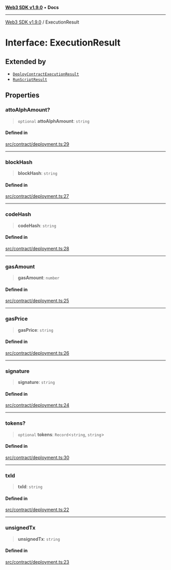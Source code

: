 [**Web3 SDK v1.9.0**](../README.md) • **Docs**

***

[Web3 SDK v1.9.0](../globals.md) / ExecutionResult

# Interface: ExecutionResult

## Extended by

- [`DeployContractExecutionResult`](DeployContractExecutionResult.md)
- [`RunScriptResult`](RunScriptResult.md)

## Properties

### attoAlphAmount?

> `optional` **attoAlphAmount**: `string`

#### Defined in

[src/contract/deployment.ts:29](https://github.com/Mystic-Nayy/alephium-web3/blob/c1afd789a197ce5fe21f08c2965942090157c33d/packages/web3/src/contract/deployment.ts#L29)

***

### blockHash

> **blockHash**: `string`

#### Defined in

[src/contract/deployment.ts:27](https://github.com/Mystic-Nayy/alephium-web3/blob/c1afd789a197ce5fe21f08c2965942090157c33d/packages/web3/src/contract/deployment.ts#L27)

***

### codeHash

> **codeHash**: `string`

#### Defined in

[src/contract/deployment.ts:28](https://github.com/Mystic-Nayy/alephium-web3/blob/c1afd789a197ce5fe21f08c2965942090157c33d/packages/web3/src/contract/deployment.ts#L28)

***

### gasAmount

> **gasAmount**: `number`

#### Defined in

[src/contract/deployment.ts:25](https://github.com/Mystic-Nayy/alephium-web3/blob/c1afd789a197ce5fe21f08c2965942090157c33d/packages/web3/src/contract/deployment.ts#L25)

***

### gasPrice

> **gasPrice**: `string`

#### Defined in

[src/contract/deployment.ts:26](https://github.com/Mystic-Nayy/alephium-web3/blob/c1afd789a197ce5fe21f08c2965942090157c33d/packages/web3/src/contract/deployment.ts#L26)

***

### signature

> **signature**: `string`

#### Defined in

[src/contract/deployment.ts:24](https://github.com/Mystic-Nayy/alephium-web3/blob/c1afd789a197ce5fe21f08c2965942090157c33d/packages/web3/src/contract/deployment.ts#L24)

***

### tokens?

> `optional` **tokens**: `Record`\<`string`, `string`\>

#### Defined in

[src/contract/deployment.ts:30](https://github.com/Mystic-Nayy/alephium-web3/blob/c1afd789a197ce5fe21f08c2965942090157c33d/packages/web3/src/contract/deployment.ts#L30)

***

### txId

> **txId**: `string`

#### Defined in

[src/contract/deployment.ts:22](https://github.com/Mystic-Nayy/alephium-web3/blob/c1afd789a197ce5fe21f08c2965942090157c33d/packages/web3/src/contract/deployment.ts#L22)

***

### unsignedTx

> **unsignedTx**: `string`

#### Defined in

[src/contract/deployment.ts:23](https://github.com/Mystic-Nayy/alephium-web3/blob/c1afd789a197ce5fe21f08c2965942090157c33d/packages/web3/src/contract/deployment.ts#L23)
